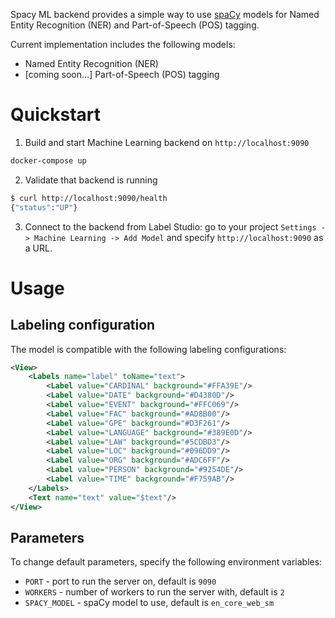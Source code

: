 Spacy ML backend provides a simple way to use [spaCy](https://spacy.io/) models for Named Entity Recognition (NER) and Part-of-Speech (POS) tagging.

Current implementation includes the following models:
- Named Entity Recognition (NER)
- [coming soon...] Part-of-Speech (POS) tagging


# Quickstart

1. Build and start Machine Learning backend on `http://localhost:9090`

```bash
docker-compose up
```

2. Validate that backend is running

```bash
$ curl http://localhost:9090/health
{"status":"UP"}
```

3. Connect to the backend from Label Studio: go to your project `Settings -> Machine Learning -> Add Model` and specify `http://localhost:9090` as a URL.

# Usage

## Labeling configuration

The model is compatible with the following labeling configurations:
```xml
<View>
    <Labels name="label" toName="text">
        <Label value="CARDINAL" background="#FFA39E"/>
        <Label value="DATE" background="#D4380D"/>
        <Label value="EVENT" background="#FFC069"/>
        <Label value="FAC" background="#AD8B00"/>
        <Label value="GPE" background="#D3F261"/>
        <Label value="LANGUAGE" background="#389E0D"/>
        <Label value="LAW" background="#5CDBD3"/>
        <Label value="LOC" background="#096DD9"/>
        <Label value="ORG" background="#ADC6FF"/>
        <Label value="PERSON" background="#9254DE"/>
        <Label value="TIME" background="#F759AB"/>
    </Labels>
    <Text name="text" value="$text"/>
</View>
```

## Parameters
To change default parameters, specify the following environment variables:

- `PORT` - port to run the server on, default is `9090`
- `WORKERS` - number of workers to run the server with, default is `2`
- `SPACY_MODEL` - spaCy model to use, default is `en_core_web_sm`